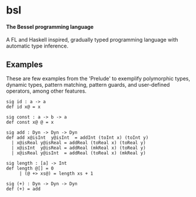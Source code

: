 bsl
===
#### The Bessel programming language

A FL and Haskell inspired, gradually typed programming language with
automatic type inference.


Examples
--------

These are few examples from the 'Prelude' to exemplify polymorphic
types, dynamic types, pattern matching, pattern guards, and
user-defined operators, among other features.

    sig id : a -> a
    def id x@ = x

    sig const : a -> b -> a
    def const x@ @ = x

    sig add : Dyn -> Dyn -> Dyn
    def add x@isInt  y@isInt  = addInt (toInt x) (toInt y)
      | x@isReal y@isReal = addReal (toReal x) (toReal y)
      | x@isInt  y@isReal = addReal (mkReal x) (toReal y)
      | x@isReal y@isInt  = addReal (toReal x) (mkReal y)

    sig length : [a] -> Int
    def length @[] = 0
         | (@ +> xs@) = length xs + 1

    sig (+) : Dyn -> Dyn -> Dyn
    def (+) = add